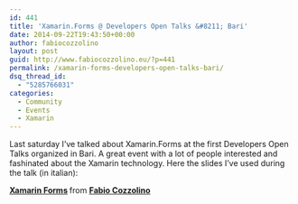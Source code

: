 ```yaml
---
id: 441
title: 'Xamarin.Forms @ Developers Open Talks &#8211; Bari'
date: 2014-09-22T19:43:50+00:00
author: fabiocozzolino
layout: post
guid: http://www.fabiocozzolino.eu/?p=441
permalink: /xamarin-forms-developers-open-talks-bari/
dsq_thread_id:
  - "5285766031"
categories:
  - Community
  - Events
  - Xamarin
---
```

Last saturday I&#8217;ve talked about Xamarin.Forms at the first Developers Open Talks organized in Bari. A great event with a lot of people interested and fashinated about the Xamarin technology. Here the slides I&#8217;ve used during the talk (in italian):

<div class="post-video">
  </p> 
  
  <div style="margin-bottom:5px">
    <strong> <a href="https://www.slideshare.net/Fabio.Cozzolino/xamarin-forms" title="Xamarin Forms" target="_blank">Xamarin Forms</a> </strong> from <strong><a target="_blank" href="http://www.slideshare.net/Fabio.Cozzolino">Fabio Cozzolino</a></strong>
  </div>
</div>